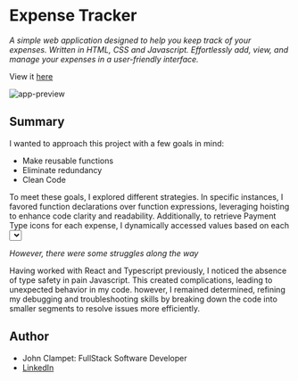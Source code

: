 # Expense Tracker

*A simple web application designed to help you keep track of your expenses. Written in HTML, CSS and Javascript. Effortlessly add, view, and manage your expenses in a user-friendly interface.*

View it [here](https://expense-tracker-app-sdmm-6.pages.dev/)

![app-preview](src/Screenshot%202023-10-10%20at%201.59.43 AM.png)

## Summary
I wanted to approach this project with a few goals in mind: 

- Make reusable functions
- Eliminate redundancy
- Clean Code


To meet these goals, I explored different strategies. In specific instances, I favored function declarations over function expressions, leveraging hoisting to enhance code clarity and readability. Additionally, to retrieve Payment Type icons for each expense, I dynamically accessed values based on each <select> element with the corresponding key name.

*However, there were some struggles along the way*

Having worked with React and Typescript previously, I noticed the absence of type safety in pain Javascript. This created complications, leading to unexpected behavior in my code. however, I remained determined, refining my debugging and troubleshooting skills by breaking down the code into smaller segments to resolve issues more efficiently.


## Author
- John Clampet: FullStack Software Developer
- [LinkedIn](https://www.linkedin.com/in/john-clampet-264007122/)
